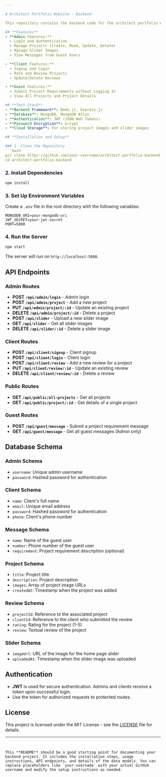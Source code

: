 ```yaml
---

# Architect Portfolio Website - Backend

This repository contains the backend code for the architect portfolio website, which allows admins to manage projects, clients to review and rate projects, and guests to submit project requirements. It is built using **Node.js**, **Express.js**, and **MongoDB**.

## **Features**
- **Admin Features:**
  - Login and Authentication
  - Manage Projects (Create, Read, Update, Delete)
  - Manage Slider Images
  - View Messages from Guest Users

- **Client Features:**
  - Signup and Login
  - Rate and Review Projects
  - Update/Delete Reviews

- **Guest Features:**
  - Submit Project Requirements without Logging In
  - View All Projects and Project Details

## **Tech Stack**
- **Backend Framework**: Node.js, Express.js
- **Database**: MongoDB, MongoDB Atlas
- **Authentication**: JWT (JSON Web Tokens)
- **Password Encryption**: bcrypt
- **Cloud Storage**: For storing project images and slider images

## **Installation and Setup**

### 1. Clone the Repository
```bash
git clone https://github.com/your-username/architect-portfolio-backend.git
cd architect-portfolio-backend
```

### 2. Install Dependencies
```bash
npm install
```

### 3. Set Up Environment Variables
Create a `.env` file in the root directory with the following variables:
```env
MONGODB_URI=your-mongodb-uri
JWT_SECRET=your-jwt-secret
PORT=5000
```

### 4. Run the Server
```bash
npm start
```
The server will run on `http://localhost:5000`.

## **API Endpoints**

### **Admin Routes**
- **POST `/api/admin/login`** - Admin login
- **POST `/api/admin/project`** - Add a new project
- **PUT `/api/admin/project/:id`** - Update an existing project
- **DELETE `/api/admin/project/:id`** - Delete a project
- **POST `/api/slider`** - Upload a new slider image
- **GET `/api/slider`** - Get all slider images
- **DELETE `/api/slider/:id`** - Delete a slider image

### **Client Routes**
- **POST `/api/client/signup`** - Client signup
- **POST `/api/client/login`** - Client login
- **POST `/api/client/review`** - Add a new review for a project
- **PUT `/api/client/review/:id`** - Update an existing review
- **DELETE `/api/client/review/:id`** - Delete a review

### **Public Routes**
- **GET `/api/public/all-projects`** - Get all projects
- **GET `/api/public/project/:id`** - Get details of a single project

### **Guest Routes**
- **POST `/api/guest/message`** - Submit a project requirement message
- **GET `/api/guest/message`** - Get all guest messages (Admin only)

## **Database Schema**

### **Admin Schema**
- `username`: Unique admin username
- `password`: Hashed password for authentication

### **Client Schema**
- `name`: Client's full name
- `email`: Unique email address
- `password`: Hashed password for authentication
- `phone`: Client's phone number

### **Message Schema**
- `name`: Name of the guest user
- `number`: Phone number of the guest user
- `requirement`: Project requirement description (optional)

### **Project Schema**
- `title`: Project title
- `description`: Project description
- `images`: Array of project image URLs
- `createdAt`: Timestamp when the project was added

### **Review Schema**
- `projectId`: Reference to the associated project
- `clientId`: Reference to the client who submitted the review
- `rating`: Rating for the project (1-5)
- `review`: Textual review of the project

### **Slider Schema**
- `imageUrl`: URL of the image for the home page slider
- `uploadedAt`: Timestamp when the slider image was uploaded

## **Authentication**
- **JWT** is used for secure authentication. Admins and clients receive a token upon successful login.
- Use the token for authorized requests to protected routes.

## **License**
This project is licensed under the MIT License - see the [LICENSE](LICENSE) file for details.

---
```


This **README** should be a good starting point for documenting your backend project. It includes the installation steps, usage instructions, API endpoints, and details of the data models. You can replace placeholders like `your-username` with your actual GitHub username and modify the setup instructions as needed.
